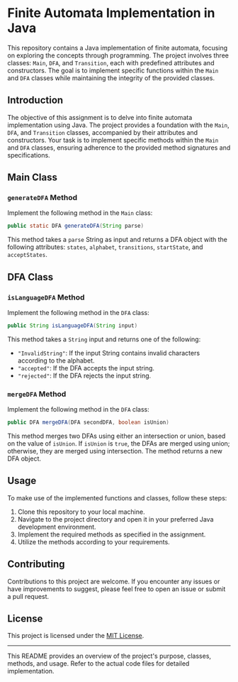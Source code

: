 # Finite Automata Implementation in Java

This repository contains a Java implementation of finite automata, focusing on exploring the concepts through programming. The project involves three classes: `Main`, `DFA`, and `Transition`, each with predefined attributes and constructors. The goal is to implement specific functions within the `Main` and `DFA` classes while maintaining the integrity of the provided classes.

## Introduction
The objective of this assignment is to delve into finite automata implementation using Java. The project provides a foundation with the `Main`, `DFA`, and `Transition` classes, accompanied by their attributes and constructors. Your task is to implement specific methods within the `Main` and `DFA` classes, ensuring adherence to the provided method signatures and specifications.

## Main Class
### `generateDFA` Method
Implement the following method in the `Main` class:
```java
public static DFA generateDFA(String parse)
```
This method takes a `parse` String as input and returns a DFA object with the following attributes: `states`, `alphabet`, `transitions`, `startState`, and `acceptStates`.

## DFA Class
### `isLanguageDFA` Method
Implement the following method in the `DFA` class:
```java
public String isLanguageDFA(String input)
```
This method takes a `String` input and returns one of the following:
- `"InvalidString"`: If the input String contains invalid characters according to the alphabet.
- `"accepted"`: If the DFA accepts the input string.
- `"rejected"`: If the DFA rejects the input string.

### `mergeDFA` Method
Implement the following method in the `DFA` class:
```java
public DFA mergeDFA(DFA secondDFA, boolean isUnion)
```
This method merges two DFAs using either an intersection or union, based on the value of `isUnion`. If `isUnion` is `true`, the DFAs are merged using union; otherwise, they are merged using intersection. The method returns a new DFA object.

## Usage
To make use of the implemented functions and classes, follow these steps:
1. Clone this repository to your local machine.
2. Navigate to the project directory and open it in your preferred Java development environment.
3. Implement the required methods as specified in the assignment.
4. Utilize the methods according to your requirements.

## Contributing
Contributions to this project are welcome. If you encounter any issues or have improvements to suggest, please feel free to open an issue or submit a pull request.

## License
This project is licensed under the [MIT License](LICENSE).

---
This README provides an overview of the project's purpose, classes, methods, and usage. Refer to the actual code files for detailed implementation.
